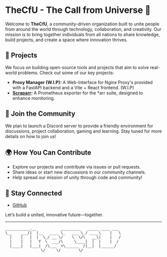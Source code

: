 # TheCfU - The Call from Universe 🌌

Welcome to **TheCfU**, a community-driven organization built to unite people from around the world through technology, collaboration, and creativity. Our mission is to bring together individuals from all nations to share knowledge, build projects, and create a space where innovation thrives.

## 🔧 Projects
We focus on building open-source tools and projects that aim to solve real-world problems. Check out some of our key projects:
- **Proxy Manager (W.I.P):** A Web-Interface for Nginx Proxy's provided with a FastAPI backend and a Vite + React frontend. (W.I.P)
- **[Scraparr](https://github.com/thecfu/scraparr):** A Prometheus exporter for the *arr suite, designed to enhance monitoring.

## 📢 Join the Community
We plan to launch a Discord server to provide a friendly environment for discussions, project collaboration, gaming and learning. Stay tuned for more details on how to join us!

## 🌍 How You Can Contribute
- Explore our projects and contribute via issues or pull requests.
- Share ideas or start new discussions in our community channels.
- Help spread our mission of unity through code and community!

## 🚀 Stay Connected  
- [GitHub](https://github.com/TheCfU)

Let’s build a united, innovative future—together.

---
```
___________.__           _________   _____ ____ ___ 
\__    ___/|  |__   ____ \_   ___ \_/ ____\    |   \
  |    |   |  |  \_/ __ \/    \  \/\   __\|    |   /
  |    |   |   Y  \  ___/\     \____|  |  |    |  / 
  |____|   |___|  /\___  >\______  /|__|  |______/  
                \/     \/        \/
```
